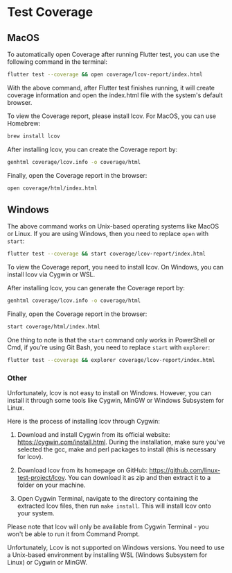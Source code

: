 # Test Coverage 

## MacOS

To automatically open Coverage after running Flutter test, you can use the following command in the terminal:

```bash
flutter test --coverage && open coverage/lcov-report/index.html
```

With the above command, after Flutter test finishes running, it will create coverage information and open the index.html file with the system's default browser.

To view the Coverage report, please install lcov. For MacOS, you can use Homebrew:

```bash
brew install lcov
```

After installing lcov, you can create the Coverage report by:

```bash
genhtml coverage/lcov.info -o coverage/html
```

Finally, open the Coverage report in the browser:

```bash
open coverage/html/index.html
```

## Windows

The above command works on Unix-based operating systems like MacOS or Linux. If you are using Windows, then you need to replace `open` with `start`:

```bash
flutter test --coverage && start coverage/lcov-report/index.html
```

To view the Coverage report, you need to install lcov. On Windows, you can install lcov via Cygwin or WSL.

After installing lcov, you can generate the Coverage report by:

```bash
genhtml coverage/lcov.info -o coverage/html
```

Finally, open the Coverage report in the browser:

```bash
start coverage/html/index.html
```

One thing to note is that the `start` command only works in PowerShell or Cmd, if you're using Git Bash, you need to replace `start` with `explorer`: 

```bash
flutter test --coverage && explorer coverage/lcov-report/index.html
```


### Other

Unfortunately, lcov is not easy to install on Windows. However, you can install it through some tools like Cygwin, MinGW or Windows Subsystem for Linux.

Here is the process of installing lcov through Cygwin:

1. Download and install Cygwin from its official website: https://cygwin.com/install.html. During the installation, make sure you've selected the gcc, make and perl packages to install (this is necessary for lcov).

2. Download lcov from its homepage on GitHub: https://github.com/linux-test-project/lcov. You can download it as zip and then extract it to a folder on your machine.

3. Open Cygwin Terminal, navigate to the directory containing the extracted lcov files, then run `make install`. This will install lcov onto your system.

Please note that lcov will only be available from Cygwin Terminal - you won't be able to run it from Command Prompt.

Unfortunately, Lcov is not supported on Windows versions. You need to use a Unix-based environment by installing WSL (Windows Subsystem for Linux) or Cygwin or MinGW.